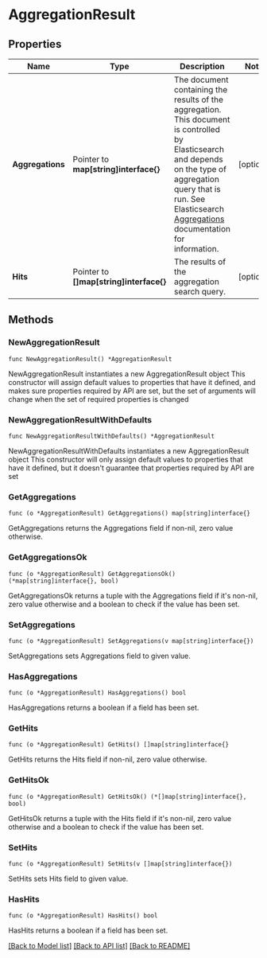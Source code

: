 # AggregationResult

## Properties

Name | Type | Description | Notes
------------ | ------------- | ------------- | -------------
**Aggregations** | Pointer to **map[string]interface{}** | The document containing the results of the aggregation. This document is controlled by Elasticsearch and depends on the type of aggregation query that is run.  See Elasticsearch [Aggregations](https://www.elastic.co/guide/en/elasticsearch/reference/5.2/search-aggregations.html) documentation for information.  | [optional] 
**Hits** | Pointer to **[]map[string]interface{}** | The results of the aggregation search query.  | [optional] 

## Methods

### NewAggregationResult

`func NewAggregationResult() *AggregationResult`

NewAggregationResult instantiates a new AggregationResult object
This constructor will assign default values to properties that have it defined,
and makes sure properties required by API are set, but the set of arguments
will change when the set of required properties is changed

### NewAggregationResultWithDefaults

`func NewAggregationResultWithDefaults() *AggregationResult`

NewAggregationResultWithDefaults instantiates a new AggregationResult object
This constructor will only assign default values to properties that have it defined,
but it doesn't guarantee that properties required by API are set

### GetAggregations

`func (o *AggregationResult) GetAggregations() map[string]interface{}`

GetAggregations returns the Aggregations field if non-nil, zero value otherwise.

### GetAggregationsOk

`func (o *AggregationResult) GetAggregationsOk() (*map[string]interface{}, bool)`

GetAggregationsOk returns a tuple with the Aggregations field if it's non-nil, zero value otherwise
and a boolean to check if the value has been set.

### SetAggregations

`func (o *AggregationResult) SetAggregations(v map[string]interface{})`

SetAggregations sets Aggregations field to given value.

### HasAggregations

`func (o *AggregationResult) HasAggregations() bool`

HasAggregations returns a boolean if a field has been set.

### GetHits

`func (o *AggregationResult) GetHits() []map[string]interface{}`

GetHits returns the Hits field if non-nil, zero value otherwise.

### GetHitsOk

`func (o *AggregationResult) GetHitsOk() (*[]map[string]interface{}, bool)`

GetHitsOk returns a tuple with the Hits field if it's non-nil, zero value otherwise
and a boolean to check if the value has been set.

### SetHits

`func (o *AggregationResult) SetHits(v []map[string]interface{})`

SetHits sets Hits field to given value.

### HasHits

`func (o *AggregationResult) HasHits() bool`

HasHits returns a boolean if a field has been set.


[[Back to Model list]](../README.md#documentation-for-models) [[Back to API list]](../README.md#documentation-for-api-endpoints) [[Back to README]](../README.md)


